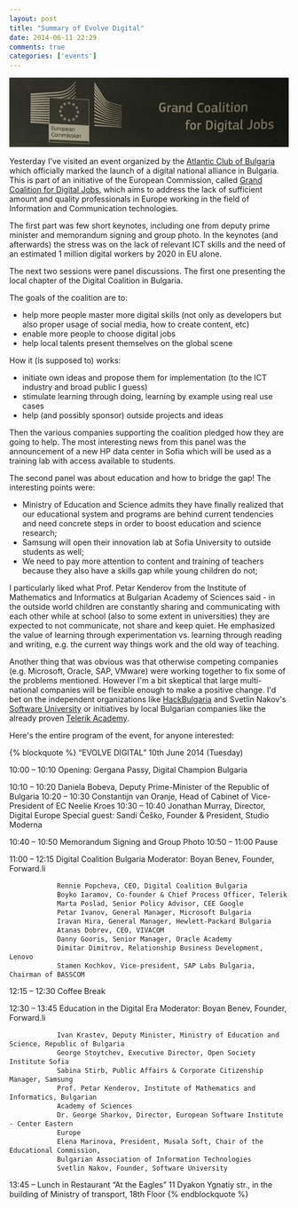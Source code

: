```yaml
---
layout: post
title: "Summary of Evolve Digital"
date: 2014-06-11 22:29
comments: true
categories: ['events']
---
```



![Grand Coalition for Digital Jobs](/images/evolve_digital.jpg "Grand Coalition for Digital Jobs")

Yesterday I've visited an event organized by the 
[Atlantic Club of Bulgaria](http://www.atlantic-club.org/index.php?en) which
officially marked the launch of a digital national alliance in Bulgaria. This is
part of an initiative of the European Commission, called 
[Grand Coalition for Digital Jobs](http://ec.europa.eu/digital-agenda/en/grand-coalition-digital-jobs),
which aims to address the lack of
sufficient amount and quality professionals in Europe working in the
field of Information and Communication technologies.

The first part was few short keynotes, including one from deputy prime minister
and memorandum signing and group photo. In the keynotes (and afterwards)
the stress was on the lack of relevant ICT skills and the need of an estimated
1 million digital workers by 2020 in EU alone.

The next two sessions were panel discussions. The first one presenting the local 
chapter of the Digital Coalition in Bulgaria. 

The goals of the coalition are to:

* help more people master more digital skills (not only as developers but also
proper usage of social media, how to create content, etc)
* enable more people to choose digital jobs
* help local talents present themselves on the global scene

How it (is supposed to) works:

* initiate own ideas and propose them for implementation (to the ICT industry and broad public I guess)
* stimulate learning through doing, learning by example using real use cases
* help (and possibly sponsor) outside projects and ideas

Then the various companies supporting the coalition pledged how they are going to
help. The most interesting news from this panel was the announcement of a new HP
data center in Sofia which will be used as a training lab with access available to
students.


The second panel was about education and how to bridge the gap! The interesting points were:

* Ministry of Education and Science admits they have finally realized that our educational
system and programs are behind current tendencies and need concrete steps in order to boost
education and science research;
* Samsung will open their innovation lab at Sofia University to outside students as well;
* We need to pay more attention to content and training of teachers because they also have
a skills gap while young children do not;

I particularly liked what Prof. Petar Kenderov from the Institute of Mathematics and Informatics
at Bulgarian Academy of Sciences said - in the outside world children are constantly sharing
and communicating with each other while at school (also to some extent in universities) they
are expected to not communicate, not share and keep quiet. He emphasized the value of learning through
experimentation vs. learning through reading and writing, e.g. the current way things work
and the old way of teaching. 


Another thing that was obvious was that otherwise competing companies (e.g. Microsoft, Oracle, SAP,
VMware) were working together to fix some of the problems mentioned. However I'm a bit skeptical
that large multi-national companies will be flexible enough to make a positive change.
I'd bet on the independent organizations like [HackBulgaria](https://hackbulgaria.com/) and
Svetlin Nakov's [Software University](https://softuni.bg/) or initiatives by local Bulgarian companies
like the already proven [Telerik Academy](http://academy.telerik.com/).

Here's the entire program of the event, for anyone interested:

{% blockquote %}
“EVOLVE DIGITAL”
10th June 2014 (Tuesday)

10:00 – 10:10 Opening: Gergana Passy, Digital Champion Bulgaria

10:10 – 10:20 Daniela Bobeva, Deputy Prime-Minister of the Republic of Bulgaria
10:20 – 10:30 Constantijn van Oranje, Head of Cabinet of Vice-President of EC Neelie Kroes
10:30 – 10:40 Jonathan Murray, Director, Digital Europe
Special guest: Sandi Češko, Founder & President, Studio Moderna

10:40 – 10:50 Memorandum Signing and Group Photo
10:50 – 11:00 Pause

11:00 – 12:15 Digital Coalition Bulgaria
                Moderator: Boyan Benev, Founder, Forward.li

                Rennie Popcheva, CEO, Digital Coalition Bulgaria
                Boyko Iaramov, Co-founder & Chief Process Officer, Telerik
                Marta Poslad, Senior Policy Advisor, CEE Google
                Petar Ivanov, General Manager, Microsoft Bulgaria
                Iravan Hira, General Manager, Hewlett-Packard Bulgaria
                Atanas Dobrev, CEO, VIVACOM
                Danny Gooris, Senior Manager, Oracle Academy
                Dimitar Dimitrov, Relationship Business Development, Lenovo
                Stamen Kochkov, Vice-president, SAP Labs Bulgaria, Chairman of BASSCOM


12:15 – 12:30 Coffee Break

12:30 – 13:45 Education in the Digital Era
                Moderator: Boyan Benev, Founder, Forward.li

                Ivan Krastev, Deputy Minister, Ministry of Education and Science, Republic of Bulgaria
                George Stoytchev, Executive Director, Open Society Institute Sofia
                Sabina Stirb, Public Affairs & Corporate Citizenship Manager, Samsung
                Prof. Petar Kenderov, Institute of Mathematics and Informatics, Bulgarian
                Academy of Sciences
                Dr. George Sharkov, Director, European Software Institute - Center Eastern
                Europe
                Elena Marinova, President, Musala Soft, Chair of the Educational Commission,
                Bulgarian Association of Information Technologies
                Svetlin Nakov, Founder, Software University

13:45 – Lunch in Restaurant “At the Eagles”
                11 Dyakon Ygnatiy str., in the building of Ministry of transport, 18th Floor
{% endblockquote %}




